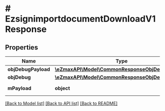 # # EzsignimportdocumentDownloadV1Response

## Properties

Name | Type | Description | Notes
------------ | ------------- | ------------- | -------------
**objDebugPayload** | [**\eZmaxAPI\Model\CommonResponseObjDebugPayload**](CommonResponseObjDebugPayload.md) |  |
**objDebug** | [**\eZmaxAPI\Model\CommonResponseObjDebug**](CommonResponseObjDebug.md) |  | [optional]
**mPayload** | **object** | Response for GET /1/object/ezsignimportdocument/{pkiEzsignimportdocumentID}/download |

[[Back to Model list]](../../README.md#models) [[Back to API list]](../../README.md#endpoints) [[Back to README]](../../README.md)
